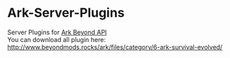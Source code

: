 # Ark-Server-Plugins
Server Plugins for [Ark Beyond API](https://github.com/Michidu/ARK-Server-Beyond-API)<br>
You can download all plugin here: http://www.beyondmods.rocks/ark/files/category/6-ark-survival-evolved/